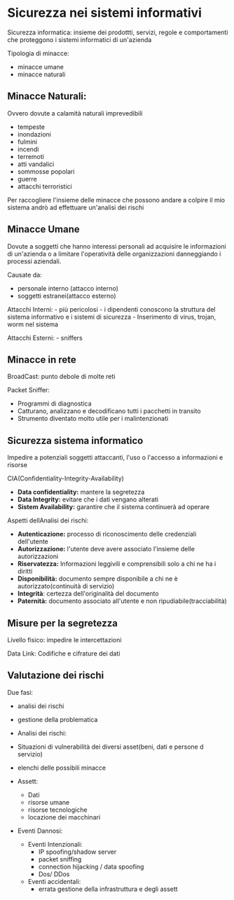 # Sicurezza nei sistemi informativi

Sicurezza informatica:  insieme dei prodottti, servizi, regole e comportamenti che proteggono i sistemi informatici di un'azienda

Tipologia di minacce:
- minacce umane
- minacce naturali

## Minacce Naturali: 

Ovvero dovute a calamità naturali imprevedibili
- tempeste 
- inondazioni
- fulmini
- incendi
- terremoti
- atti vandalici
- sommosse popolari
- guerre
- attacchi terroristici

Per raccogliere l'insieme delle minacce che possono andare a colpire il mio sistema andrò ad effettuare un'analisi dei rischi  

## Minacce Umane

Dovute a soggetti che hanno interessi personali ad acquisire le informazioni di un'azienda o a limitare l'operatività delle organizzazioni danneggiando i processi aziendali.

Causate da:
- personale interno (attacco interno)
- soggetti estranei(attacco esterno)

Attacchi Interni:
	- più pericolosi
	- i dipendenti conoscono la struttura del sistema informativo e i sistemi di sicurezza
	- Inserimento di virus, trojan, worm nel sistema

Attacchi Esterni:
	- sniffers

## Minacce in rete

BroadCast: punto debole di molte reti

Packet Sniffer:
- Programmi di diagnostica
- Catturano, analizzano e decodificano tutti i pacchetti in transito
- Strumento diventato molto utile per i malintenzionati

## Sicurezza sistema informatico 

Impedire a potenziali soggetti attaccanti, l'uso o l'accesso a informazioni e risorse

CIA(Confidentiality-Integrity-Availability)
- **Data confidentiality:** mantere la segretezza
- **Data Integrity:** evitare che i dati vengano alterati
- **Sistem Availability:** garantire che il sistema continuerà ad operare

Aspetti dellAnalisi dei rischi:
- **Autenticazione:** processo di riconoscimento delle credenziali dell'utente
- **Autorizzazione:** l'utente deve avere associato l'insieme delle autorizzazioni
- **Riservatezza:** Informazioni leggivili e comprensibili solo a chi ne ha i diritti
- **Disponibilità:** documento sempre disponibile a chi ne è autorizzato(continuità di servizio)
- **Integrità**: certezza dell'originalità del documento
- **Paternità:** documento associato all'utente e non ripudiabile(tracciabilità)

## Misure per la segretezza

Livello fisico: impedire le intercettazioni

Data Link: Codifiche e cifrature dei dati

## Valutazione dei rischi

Due fasi:
- analisi dei rischi
- gestione della problematica

- Analisi dei rischi:
- Situazioni di vulnerabilità dei diversi asset(beni, dati e persone d servizio)
- elenchi delle possibili minacce
- Assett:
	- Dati
	- risorse umane
	- risorse tecnologiche
	- locazione dei macchinari

- Eventi Dannosi:
	- Eventi Intenzionali:
		- IP spoofing/shadow server
		- packet sniffing
		- connection hijacking / data spoofing
		- Dos/ DDos
	- Eventi accidentali:
		- errata gestione della infrastruttura e degli assett
<!--stackedit_data:
eyJoaXN0b3J5IjpbLTIwMTUwMzU5ODIsLTE4MjQ5NzQ5MTYsOD
E5NTI0OTAzLC0xMDY3NjI2NDE0XX0=
-->